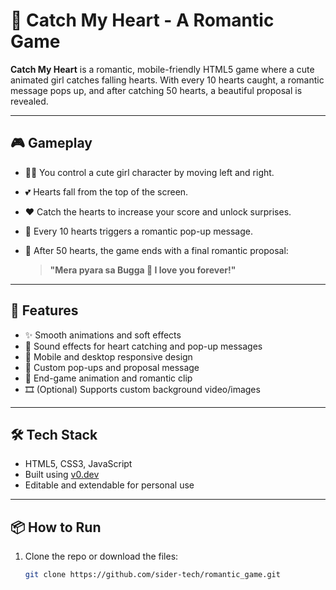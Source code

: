  # 💖 Catch My Heart - A Romantic Game

**Catch My Heart** is a romantic, mobile-friendly HTML5 game where a cute animated girl catches falling hearts. With every 10 hearts caught, a romantic message pops up, and after catching 50 hearts, a beautiful proposal is revealed.

---

## 🎮 Gameplay

- 🧍‍♀️ You control a cute girl character by moving left and right.
- 💕 Hearts fall from the top of the screen.
- ❤️ Catch the hearts to increase your score and unlock surprises.
- 💌 Every 10 hearts triggers a romantic pop-up message.
- 💍 After 50 hearts, the game ends with a final romantic proposal:
  
  > **"Mera pyara sa Bugga 💓 I love you forever!"**

---

## 📱 Features

- ✨ Smooth animations and soft effects
- 🎵 Sound effects for heart catching and pop-up messages
- 📱 Mobile and desktop responsive design
- 💝 Custom pop-ups and proposal message
- 🌈 End-game animation and romantic clip
- 🎞️ (Optional) Supports custom background video/images

---

## 🛠️ Tech Stack

- HTML5, CSS3, JavaScript
- Built using [v0.dev](https://v0.dev)
- Editable and extendable for personal use

---

## 📦 How to Run

1. Clone the repo or download the files:
   ```bash
   git clone https://github.com/sider-tech/romantic_game.git
